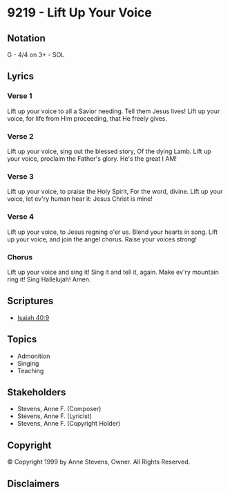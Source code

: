 # 9219 - Lift Up Your Voice

## Notation

G - 4/4 on 3+ - SOL

## Lyrics

### Verse 1

Lift up your voice to all a Savior needing. Tell them Jesus lives! Lift up your voice, for life from Him proceeding, that He freely gives.

### Verse 2

Lift up your voice, sing out the blessed story, Of the dying Lamb. Lift up your voice, proclaim the Father's glory. He's the great I AM!

### Verse 3

Lift up your voice, to praise the Holy Spirit, For the word, divine. Lift up your voice, let ev'ry human hear it: Jesus Christ is mine!

### Verse 4

Lift up your voice, to Jesus regning o'er us. Blend your hearts in song. Lift up your voice, and join the angel chorus. Raise your voices strong!

### Chorus

Lift up your voice and sing it! Sing it and tell it, again. Make ev'ry mountain ring it! Sing Hallelujah! Amen.


## Scriptures

- [Isaiah 40:9](https://www.biblegateway.com/passage/?search=Isaiah%2040%3A9)

## Topics

- Admonition
- Singing
- Teaching

## Stakeholders

- Stevens, Anne F. (Composer)
- Stevens, Anne F. (Lyricist)
- Stevens, Anne F. (Copyright Holder)

## Copyright

© Copyright 1999 by Anne Stevens, Owner. All Rights Reserved.


## Disclaimers


